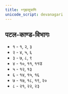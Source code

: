 ```yaml
---
title: +गृह्यसूत्राणि 
unicode_script: devanagari  
---
```


## पटल-काण्ड-विभागः
- १  - १, २, ३
- २ - ४, ५, ६
- ३ - ७, ८, ९
- ४ - १०, ११, ११उ
- ५ - १२, १३
- ६ - १४, १५, १६
- ७ - १७, १८, १९, २०
- ८ - २१, २२, २३

